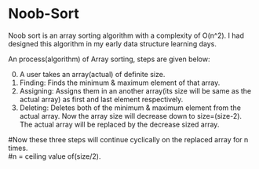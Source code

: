 # Noob-Sort
Noob sort is an array sorting algorithm with a complexity of O(n^2). I had designed this algorithm in my early data structure learning days.


An process(algorithm) of Array sorting, steps are given below:<br>

0. A user takes an array(actual) of definite size.<br>
1. Finding: Finds the minimum & maximum element of that array.<br>
2. Assigning: Assigns them in an another array(its size will be same as the actual array) as first and last element respectively.<br>
3. Deleting: Deletes both of the minimum & maximum element from the actual array. Now the array size will decrease down to size=(size-2). The actual array will be replaced by the decrease sized array.<br>

#Now these three steps will continue cyclically on the replaced array for n times.<br>
#n = ceiling value of(size/2).<br>

